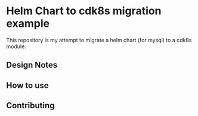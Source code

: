 # Helm Chart to cdk8s migration example

This repository is my attempt to migrate a helm chart (for mysql) to a cdk8s module.

## Design Notes

## How to use

## Contributing

